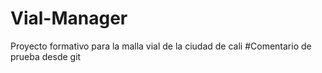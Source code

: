 # Vial-Manager
Proyecto formativo para la malla vial de la ciudad de cali
#Comentario de prueba desde git
